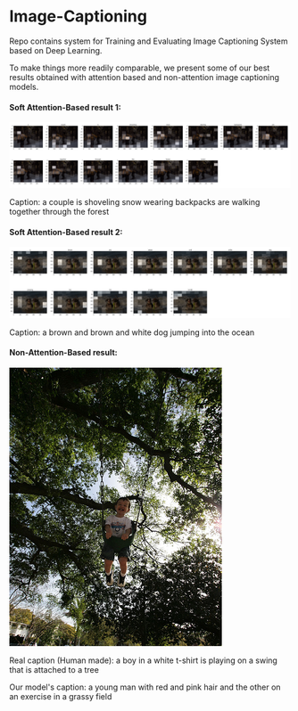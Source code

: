 # Image-Captioning
Repo contains system for Training and Evaluating Image Captioning System based on Deep Learning.

To make things more readily comparable, we present some of our best results obtained with attention based and non-attention image captioning models.

#### Soft Attention-Based result 1:

![](/results/soft_attention_result_1.png)

Caption: <start> a couple is shoveling snow wearing backpacks are walking together through the forest <end>
  
  
#### Soft Attention-Based result 2:

![](/results/soft_attention_result_2.png)

Caption: <start> a brown and brown and white dog jumping into the ocean <end>

#### Non-Attention-Based result: 

![](/results/na_result.jpg)  


Real caption (Human made): <start> a boy in a white t-shirt is playing on a swing that is attached to a tree <end>
  
Our model's caption: <start> a young man with red and pink hair and the other on an exercise in a grassy field <end>

